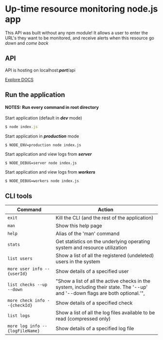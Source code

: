 # Up-time resource monitoring node.js app
This API was built without any npm module!
It allows a user to enter the URL's they want to be monitored, and receive alerts when this resource go _down_ and _come back_

## API

   API is hosting on localhost:***port***/api

   [Explore DOCS](https://web.postman.co/collections/3368587-2e0ee175-4293-4ee9-9847-f455623a685b?workspace=8358da19-19c9-45ba-8d76-2d6bc9d62598)

## Run the application

#### NOTES: Run every command in root directory
Start application (default in ***dev*** mode)
```javascript
$ node index.js
```
Start application in ***production*** mode
```console
$ NODE_ENV=production node index.js
```

Start application and view logs from ***server***
```console
$ NODE_DEBUG=server node index.js
```

Start application and view logs from ***workers***
```console
$ NODE_DEBUG=workers node index.js
```

## CLI tools

Command | Action
------------ | -------------
```exit``` | Kill the CLI (and the rest of the application)
```man``` | Show this help page
```help``` | Alias of the 'man' command
```stats``` | Get statistics on the underlying operating system and resource utilization
```list users``` | Show a list of all the registered (undeleted) users in the system
```more user info --{userId}``` | Show details of a specified user
```list checks --up --down``` | "Show a list of all the active checks in the system, including their state. The '--up' and '--down flags are both optional.'",
```more check info --{checkId}``` | Show details of a specified check
```list logs``` | Show a list of all the log files available to be read (compressed only)
```more log info --{logFileName}``` | Show details of a specified log file


